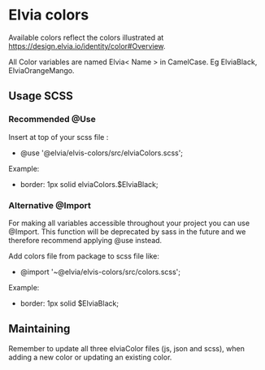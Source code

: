 # Elvia colors

Available colors reflect the colors illustrated at https://design.elvia.io/identity/color#Overview.

All Color variables are named Elvia< Name > in CamelCase. Eg ElviaBlack, ElviaOrangeMango.

## Usage SCSS

### Recommended @Use

Insert at top of your scss file :<br>

- @use '@elvia/elvis-colors/src/elviaColors.scss';

Example: <br>

- border: 1px solid elviaColors.$ElviaBlack;

### Alternative @Import

For making all variables accessible throughout your project you can use @Import. This function will be
deprecated by sass in the future and we therefore recommend applying @use instead.

Add colors file from package to scss file like: <br>

- @import '~@elvia/elvis-colors/src/colors.scss';

Example: <br>

- border: 1px solid $ElviaBlack;

## Maintaining

Remember to update all three elviaColor files (js, json and scss), when adding a new color or updating an
existing color.
